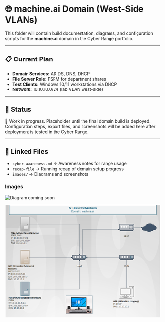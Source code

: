 # 🌐 machine.ai Domain (West-Side VLANs)

This folder will contain build documentation, diagrams, and configuration scripts
for the **machine.ai** domain in the Cyber Range portfolio.

---

## 📋 Current Plan
- **Domain Services:** AD DS, DNS, DHCP
- **File Server Role:** FSRM for department shares
- **Test Clients:** Windows 10/11 workstations via DHCP
- **Network:** 10.10.10.0/24 (lab VLAN west-side)

---

## 🚧 Status
🚀 Work in progress. Placeholder until the final domain build is deployed.  
Configuration steps, export files, and screenshots will be added here after
deployment is tested in the Cyber Range.

---

## 📂 Linked Files
- `cyber-awareness.md` → Awareness notes for range usage
- `recap-file` → Running recap of domain setup progress
- `images/` → Diagrams and screenshots

### Images

![Diagram coming soon](images/diagram-coming-soon.png)

![Diagram coming soon](images/midterm-ai-domain-topo.png)

